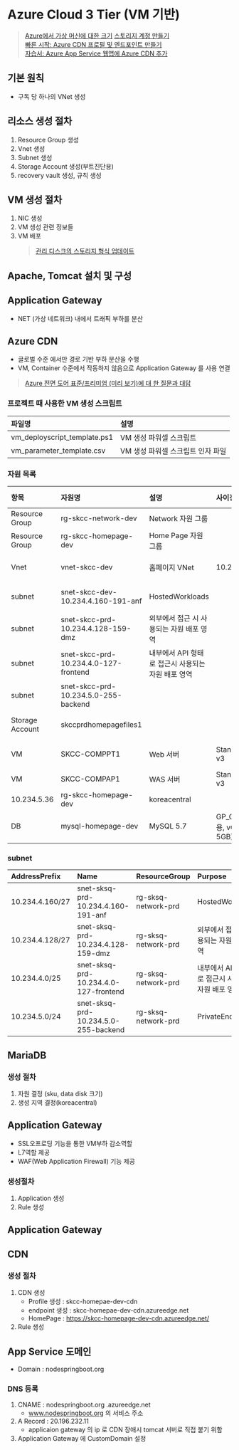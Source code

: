 # Azure Cloud 3 Tier (VM 기반)

> [Azure에서 가상 머신에 대한 크기](https://docs.microsoft.com/ko-kr/azure/virtual-machines/sizes)
> [스토리지 계정 만들기](https://docs.microsoft.com/ko-kr/azure/storage/common/storage-account-create?tabs=azure-powershell)  
> [빠른 시작: Azure CDN 프로필 및 엔드포인트 만들기](https://docs.microsoft.com/ko-kr/azure/cdn/cdn-create-new-endpoint)  
> [자습서: Azure App Service 웹앱에 Azure CDN 추가](https://docs.microsoft.com/ko-kr/azure/cdn/cdn-add-to-web-app)  

## 기본 원칙
- 구독 당 하나의 VNet 생성

## 리소스 생성 절차
1. Resource Group 생성 
2. Vnet 생성 
3. Subnet 생성 
4. Storage Account 생성(부트진단용) 
5. recovery vault 생성, 규칙 생성

## VM 생성 절차
1. NIC 생성 
2. VM 생성 관련 정보들 
3. VM 배포
   > [관리 디스크의 스토리지 형식 업데이트](https://docs.microsoft.com/ko-kr/azure/virtual-machines/windows/convert-disk-storage) 

## Apache, Tomcat 설치 및 구성

## Application Gateway
- NET (가상 네트워크) 내에서 트래픽 부하를 분산

## Azure CDN
- 글로벌 수준 에서만 경로 기반 부하 분산을 수행
- VM, Container 수준에서 작동하지 않음으로 Application Gateway 를 사용 연결  
> [Azure 전면 도어 표준/프리미엄 (미리 보기)에 대 한 질문과 대답](https://github.com/MicrosoftDocs/azure-docs.ko-kr/blob/master/articles/frontdoor/standard-premium/faq.md)

### 프로젝트 때 사용한 VM 생성 스크립트  
| 파일명 | 설명 | 
|:---|:---|  
| vm_deployscript_template.ps1 | VM 생성 파워셀 스크립트 |  
| vm_parameter_template.csv | VM 생성 파워셀 스크립트 인자 파일 |   

### 자원 목록    
| 항목 | 자원명 | 설명 | 사이징 | end point | Resource Group | Location |  
|:---|:---|:---|:---|:---|:---|:---| 
| Resource Group | rg-skcc-network-dev | Network 자원 그룹 | | | | koreacentral | 
| Resource Group | rg-skcc-homepage-dev | Home Page 자원 그룹 | | | | koreacentral | 
| Vnet | vnet-skcc-dev | 홈페이지 VNet | 10.234.4.0/22 | | rg-skcc-network-dev | koreacentral |  
| subnet | snet-skcc-dev-10.234.4.160-191-anf | HostedWorkloads | | 10.234.4.160/27 | rg-skcc-network-prd | koreacentral |  
| subnet | snet-skcc-prd-10.234.4.128-159-dmz | 외부에서 접근 시 사용되는 자원 배포 영역 | | 10.234.4.128/27 | rg-skcc-network-prd | koreacentral |   
| subnet | snet-skcc-prd-10.234.4.0-127-frontend | 내부에서 API 형태로 접근시 사용되는 자원 배포 영역 | | 10.234.4.0/25 | rg-skcc-network-prd | koreacentral |  
| subnet | snet-skcc-prd-10.234.5.0-255-backend | | | 10.234.5.0/24 | rg-skcc-network-prd | koreacentral |  
| Storage Account | skccprdhomepagefiles1 | | | PE-skccprdhompagefiles1 | rg-skcc-homepage-dev | koreacentral |
| VM | SKCC-COMPPT1 | Web 서버 | Standard D8s v3 | 10.234.4.134 | rg-skcc-homepage-dev | koreacentral |  
| VM | SKCC-COMPAP1 | WAS 서버 | Standard D8s v3 | 
10.234.5.36 |rg-skcc-homepage-dev | koreacentral |
| DB | mysql-homepage-dev | MySQL 5.7 | GP_Gen5_8(범용, vCore 8개, 5GB) | PE-skcchomepageprdmysql | rg-skcc-homepage-dev | koreacentral |


### subnet
| AddressPrefix | Name | ResourceGroup | Purpose |
|:---|:---|:---|:---|
| 10.234.4.160/27 | snet-sksq-prd-10.234.4.160-191-anf | rg-sksq-network-prd | HostedWorkloads |
| 10.234.4.128/27 | snet-sksq-prd-10.234.4.128-159-dmz | rg-sksq-network-prd | 외부에서 접근 시 사용되는 자원 배포 영역 | 
| 10.234.4.0/25 | snet-sksq-prd-10.234.4.0-127-frontend | rg-sksq-network-prd | 내부에서 API 형태로 접근시 사용되는 자원 배포 영역 |
| 10.234.5.0/24 | snet-sksq-prd-10.234.5.0-255-backend | rg-sksq-network-prd | PrivateEndpoints | |


## MariaDB
### 생성 절차
1. 자원 결정 (sku, data disk 크기)
2. 생성 지역 결정(koreacentral)

## Application Gateway
- SSL오프로딩 기능을 통한 VM부하 감소역할
- L7역할 제공
- WAF(Web Application Firewall) 기능 제공

### 생성절차
1. Application 생성
2. Rule 생성

## Application Gateway


## CDN 
### 생성 절차
1. CDN 생성
   - Profile 생성 : skcc-homepae-dev-cdn
   - endpoint 생성 : skcc-homepae-dev-cdn.azureedge.net
   - HomePage : https://skcc-homepage-dev-cdn.azureedge.net/
2. Rule 생성

## App Service 도메인
- Domain : nodespringboot.org

### DNS 등록
1. CNAME : nodespringboot.org
.azureedge.net
   - www.nodespringboot.org 의 서비스 주소
2. A Record : 20.196.232.11
   - applicaion gateway 의 ip 로 CDN 장애시 tomcat 서버로 직접 붙기 위함
3. Application Gateway 에 CustomDomain 설정